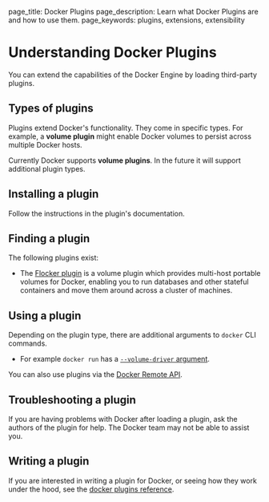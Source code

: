 page_title: Docker Plugins
page_description: Learn what Docker Plugins are and how to use them.
page_keywords: plugins, extensions, extensibility

# Understanding Docker Plugins

You can extend the capabilities of the Docker Engine by loading third-party
plugins.

## Types of plugins

Plugins extend Docker's functionality.  They come in specific types.  For
example, a **volume plugin** might enable Docker volumes to persist across
multiple Docker hosts.

Currently Docker supports **volume plugins**. In the future it will support
additional plugin types.

## Installing a plugin

Follow the instructions in the plugin's documentation.

## Finding a plugin

The following plugins exist:

* The [Flocker plugin](https://clusterhq.com/docker-plugin/) is a volume plugin
  which provides multi-host portable volumes for Docker, enabling you to run
  databases and other stateful containers and move them around across a cluster
  of machines.

## Using a plugin

Depending on the plugin type, there are additional arguments to `docker` CLI
commands.

* For example `docker run` has a [`--volume-driver` argument](
  /reference/commandline/cli/#run).

You can also use plugins via the [Docker Remote API](
/reference/api/docker_remote_api/).

## Troubleshooting a plugin

If you are having problems with Docker after loading a plugin, ask the authors
of the plugin for help. The Docker team may not be able to assist you.

## Writing a plugin

If you are interested in writing a plugin for Docker, or seeing how they work
under the hood, see the [docker plugins reference](/reference/api/plugin_api).
